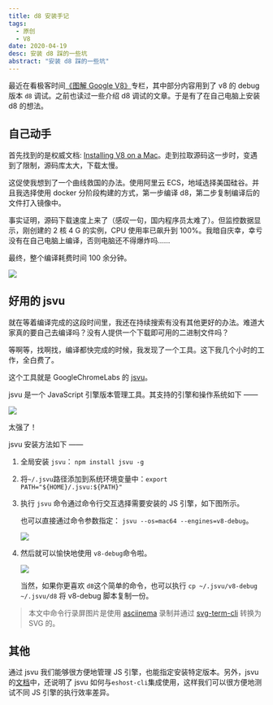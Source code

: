 ```yaml
---
title: d8 安装手记
tags:
  - 原创
  - V8
date: 2020-04-19
desc: 安装 d8 踩的一些坑
abstract: "安装 d8 踩的一些坑"
---
```


最近在看极客时间[《图解 Google V8》](<https://time.geekbang.org/column/intro/296>)专栏，其中部分内容用到了 v8 的 debug 版本 `d8` 调试。之前也读过一些介绍 d8 调试的文章。于是有了在自己电脑上安装 d8 的想法。

## 自己动手

首先找到的是权威文档: [Installing V8 on a Mac](<https://gist.github.com/kevincennis/0cd2138c78a07412ef21>)。走到拉取源码这一步时，变遇到了限制，源码库太大，下载太慢。

这促使我想到了一个曲线救国的办法。使用阿里云 ECS，地域选择美国硅谷。并且我选择使用 docker 分阶段构建的方式，第一步编译 d8，第二步复制编译后的文件打入镜像中。

事实证明，源码下载速度上来了（感叹一句，国内程序员太难了）。但监控数据显示，刚创建的 2 核 4 G 的实例，CPU 使用率已飙升到 100%。我暗自庆幸，幸亏没有在自己电脑上编译，否则电脑还不得爆炸吗……

最终，整个编译耗费时间 100 余分钟。

![](https://p1.ssl.qhimg.com/t017441ab6f60c16928.jpg)



## 好用的 jsvu

就在等着编译完成的这段时间里，我还在持续搜索有没有其他更好的办法。难道大家真的要自己去编译吗？没有人提供一个下载即可用的二进制文件吗？

等啊等，找啊找，编译都快完成的时候，我发现了一个工具。这下我几个小时的工作，全白费了。

这个工具就是 GoogleChromeLabs 的 [jsvu](<https://github.com/GoogleChromeLabs/jsvu>)。

jsvu 是一个 JavaScript 引擎版本管理工具。其支持的引擎和操作系统如下 ——

![](https://p3.ssl.qhimg.com/t018daa32a5ac51563d.jpg)

太强了！

jsvu 安装方法如下 ——

1. 全局安装 `jsvu`： `npm install jsvu -g`

2. 将`~/.jsvu`路径添加到系统环境变量中：`export PATH="${HOME}/.jsvu:${PATH}"`

3. 执行 `jsvu` 命令通过命令行交互选择需要安装的 JS 引擎，如下图所示。

   也可以直接通过命令参数指定： `jsvu --os=mac64 --engines=v8-debug`。

   ![](https://s1.ssl.qhres.com/static/d04b435008efe9db.svg)

1. 然后就可以愉快地使用  `v8-debug`命令啦。

   ![](https://s1.ssl.qhres.com/static/06b5fb8d3442eec2.svg)

   当然，如果你更喜欢 `d8`这个简单的命令，也可以执行 `cp ~/.jsvu/v8-debug ~/.jsvu/d8` 将 v8-debug 脚本复制一份。

> 本文中命令行录屏图片是使用  [asciinema](<https://asciinema.org/>)  录制并通过 [svg-term-cli](<https://github.com/marionebl/svg-term-cli>) 转换为 SVG 的。

## 其他

通过 jsvu 我们能够很方便地管理 JS 引擎，也能指定安装特定版本。另外，jsvu 的[文档](<https://github.com/GoogleChromeLabs/jsvu>)中，还说明了 jsvu 如何与``eshost-cli``集成使用，这样我们可以很方便地测试不同 JS 引擎的执行效率差异。

